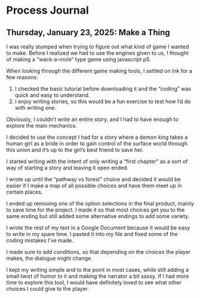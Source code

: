 # Process Journal

## Thursday, January 23, 2025: Make a Thing

I was really stumped when trying to figure out what kind of game I wanted to make. Before I realized we had to use the engines given to us, I thought of making a “wack-a-mole” type game using javascript p5.

When looking through the different game making tools, I settled on Ink for a few reasons:

1.	I checked the basic tutorial before downloading it and the “coding” was quick and easy to understand.
2.	I enjoy writing stories, so this would be a fun exercise to test how I’d do with writing one.

Obviously, I couldn’t write an entire story, and I had to have enough to explore the main mechanics.

I decided to use the concept I had for a story where a demon king takes a human girl as a bride in order to gain control of the surface world through this union and it’s up to the girl’s best friend to save her.

I started writing with the intent of only writing a “first chapter” as a sort of way of starting a story and leaving it open ended.

I wrote up until the “pathway vs forest” choice and decided it would be easier if I make a map of all possible choices and have them meet up in certain places.

I ended up removing one of the option selections in the final product, mainly to save time for the project. I made it so that most choices get you to the same ending but still added some alternative endings to add some variety.

I wrote the rest of my text in a Google Document because it would be easy to write in my spare time. I pasted it into my file and fixed some of the coding mistakes I’ve made.

I made sure to add conditions, so that depending on the choices the player makes, the dialogue might change.

I kept my writing simple and to the point in most cases, while still adding a small twist of humor to it and making the narrator a bit sassy. If I had more time to explore this tool, I would have definitely loved to see what other choices I could give to the player. 

